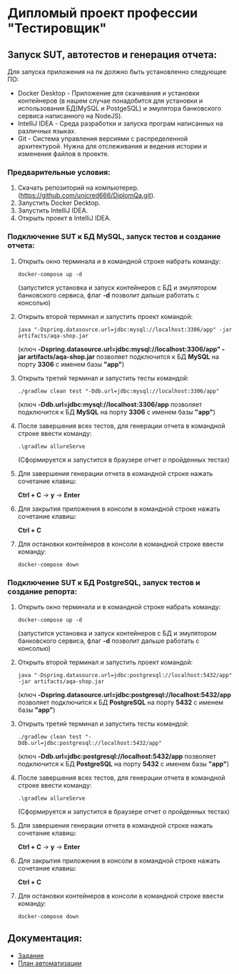 # Дипломый проект профессии "Тестировщик"

## Запуск SUT, автотестов и генерация отчета:

Для запуска приложения на пк должно быть установленно следующее ПО:
* Docker Desktop - Приложение для скачивания и установки контейнеров (в нашем случае понадобится для установки 
и использования БД(MySQL и PostgeSQL) и эмулятора банковского сервиса написанного на NodeJS).
* IntelliJ IDEA - Среда разработки и запуска програм написанных на различных языках.
* Git - Cистема управления версиями с распределенной архитектурой. Нужна для отслеживания и ведения истории 
и изменения файлов в проекте.

### Предварительные условия:

1. Скачать репозиторий на компьютерер. (https://github.com/unicred666/DiplomQa.git).
2. Запустить Docker Decktop.
3. Запустить IntelliJ IDEA.
4. Открыть проект в IntelliJ IDEA.

### Подключение SUT к БД MySQL, запуск тестов и создание отчета:

1. Открыть окно терминала и в командной строке набрать команду:

    `docker-compose up -d`
    
    (запустится установка и запуск контейнеров с БД и эмулятором банковского сервиса, флаг **-d** позволит дальше работать с консолью)

2. Открыть второй терминал и запустить проект командой:

   `java "-Dspring.datasource.url=jdbc:mysql://localhost:3306/app" -jar artifacts/aqa-shop.jar`
   
   (ключ **-Dspring.datasource.url=jdbc:mysql://localhost:3306/app" -jar artifacts/aqa-shop.jar** позволяет подключится к БД **MySQL** на порту **3306** с именем базы **"app"**)
   
3. Открыть третий терминал и запустить тесты командой: 

   `./gradlew clean test "-Ddb.url=jdbc:mysql://localhost:3306/app"`
   
   (ключ **-Ddb.url=jdbc:mysql://localhost:3306/app** позволяет подключится к БД **MySQL** на порту **3306** с именем базы **"app"**)
   
5. После завершения всех тестов, для генерации отчета в командной строке ввести команду:

   `.\gradlew allureServe`
   
   (Сформируется и запустится в браузере отчет о пройденных тестах)
   
7. Для завершения генерации отчета в командной строке нажать сочетание клавиш:

   **Ctrl + C** -> **y** -> **Enter**
   
9. Для закрытия приложения в консоли в командной строке нажать сочетание клавиш:

   **Ctrl + C**
   
11. Для остановки контейнеров в консоли в командной строке ввести команду:

     `docker-compose down`


### Подключение SUT к БД PostgreSQL, запуск тестов и создание репорта:

1. Открыть окно терминала и в командной строке набрать команду:

    `docker-compose up -d`
   
   (запустится установка и запуск контейнеров с БД и эмулятором банковского сервиса, флаг **-d** позволит дальше работать с консолью)
   
3. Открыть второй терминал и запустить проект командой:

   `java "-Dspring.datasource.url=jdbc:postgresql://localhost:5432/app" -jar artifacts/aqa-shop.jar`
   
   (ключ **-Dspring.datasource.url=jdbc:postgresql://localhost:5432/app** позволяет подключится к БД **PostgreSQL** на порту **5432** с именем базы **"app"**)
   
4. Открыть третий терминал и запустить тесты командой:

   `./gradlew clean test "-Ddb.url=jdbc:postgresql://localhost:5432/app"`
   
   (ключ **-Ddb.url=jdbc:postgresql://localhost:5432/app** позволяет подключится к БД **PostgreSQL** на порту **5432** с именем базы **"app"**)
   
6. После завершения всех тестов, для генерации отчета в командной строке ввести команду:

   `.\gradlew allureServe`
   
   (Сформируется и запустится в браузере отчет о пройденных тестах)
   
7. Для завершения генерации отчета в командной строке нажать сочетание клавиш:

   **Ctrl + C** -> **y** -> **Enter**
   
8. Для закрытия приложения в консоли в командной строке нажать сочетание клавиш:

   **Ctrl + C**
   
10. Для остановки контейнеров в консоли в командной строке ввести команду:

     `docker-compose down`
    
## Документация:

* [Задание](https://github.com/netology-code/qa-diploma)
* [План автоматизации](https://github.com/unicred666/DiplomQa/blob/main/Documents/Plan.md)

